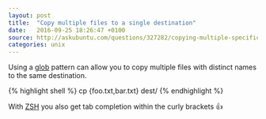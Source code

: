 ```yaml
---
layout: post
title:  "Copy multiple files to a single destination"
date:   2016-09-25 18:26:47 +0100
source: http://askubuntu.com/questions/327282/copying-multiple-specific-files-from-one-folder-to-another
categories: unix
---
```

Using a [glob][glob] pattern can allow you to copy multiple files with distinct names
to the same destination.

{% highlight shell %}
cp {foo.txt,bar.txt} dest/
{% endhighlight %}

With [ZSH][zsh] you also get tab completion within the curly brackets 👍

[glob]: http://www.tldp.org/LDP/GNU-Linux-Tools-Summary/html/x11655.htm
[zsh]: http://www.zsh.org/
